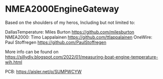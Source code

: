 # NMEA2000EngineGateway

Based on the shoulders of my heros, Including but not limited to:

DallasTemperature: Miles Burton https://github.com/milesburton
NMEA2000: Timo Lappalainen https://github.com/ttlappalainen
OneWire: Paul Stoffregen https://github.com/PaulStoffregen


More info can be found on https://sillydiy.blogspot.com/2022/01/measuring-boat-engine-temperature-wih.html

PCB: https://aisler.net/p/SUMPWCYW

